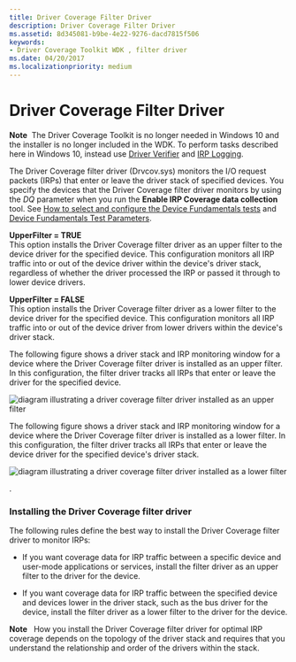 ```yaml
---
title: Driver Coverage Filter Driver
description: Driver Coverage Filter Driver
ms.assetid: 8d345081-b9be-4e22-9276-dacd7815f506
keywords:
- Driver Coverage Toolkit WDK , filter driver
ms.date: 04/20/2017
ms.localizationpriority: medium
---
```


# Driver Coverage Filter Driver


**Note**  The Driver Coverage Toolkit is no longer needed in Windows 10 and the installer is no longer included in the WDK. To perform tasks described here in Windows 10, instead use [Driver Verifier](driver-verifier.md) and [IRP Logging](irp-logging.md).

 

The Driver Coverage filter driver (Drvcov.sys) monitors the I/O request packets (IRPs) that enter or leave the driver stack of specified devices. You specify the devices that the Driver Coverage filter driver monitors by using the *DQ* parameter when you run the **Enable IRP Coverage data collection** tool. See [How to select and configure the Device Fundamentals tests](https://docs.microsoft.com/windows-hardware/drivers) and [Device Fundamentals Test Parameters](https://docs.microsoft.com/windows-hardware/drivers).

<span id="UpperFilter___TRUE"></span><span id="upperfilter___true"></span><span id="UPPERFILTER___TRUE"></span>**UpperFilter = TRUE**  
This option installs the Driver Coverage filter driver as an upper filter to the device driver for the specified device. This configuration monitors all IRP traffic into or out of the device driver within the device's driver stack, regardless of whether the driver processed the IRP or passed it through to lower device drivers.

<span id="UpperFilter___FALSE"></span><span id="upperfilter___false"></span><span id="UPPERFILTER___FALSE"></span>**UpperFilter = FALSE**  
This option installs the Driver Coverage filter driver as a lower filter to the device driver for the specified device. This configuration monitors all IRP traffic into or out of the device driver from lower drivers within the device's driver stack.

The following figure shows a driver stack and IRP monitoring window for a device where the Driver Coverage filter driver is installed as an upper filter. In this configuration, the filter driver tracks all IRPs that enter or leave the driver for the specified device.

![diagram illustrating a driver coverage filter driver installed as an upper filter](images/coverage-1.png)

The following figure shows a driver stack and IRP monitoring window for a device where the Driver Coverage filter driver is installed as a lower filter. In this configuration, the filter driver tracks all IRPs that enter or leave the device driver for the specified device's driver stack.

![diagram illustrating a driver coverage filter driver installed as a lower filter](images/coverage-2.png)

.

### <span id="installing_the_driver_coverage_filter_driver"></span><span id="INSTALLING_THE_DRIVER_COVERAGE_FILTER_DRIVER"></span> Installing the Driver Coverage filter driver

The following rules define the best way to install the Driver Coverage filter driver to monitor IRPs:

-   If you want coverage data for IRP traffic between a specific device and user-mode applications or services, install the filter driver as an upper filter to the driver for the device.

-   If you want coverage data for IRP traffic between the specified device and devices lower in the driver stack, such as the bus driver for the device, install the filter driver as a lower filter to the driver for the device.

**Note**   How you install the Driver Coverage filter driver for optimal IRP coverage depends on the topology of the driver stack and requires that you understand the relationship and order of the drivers within the stack.

 

 

 





